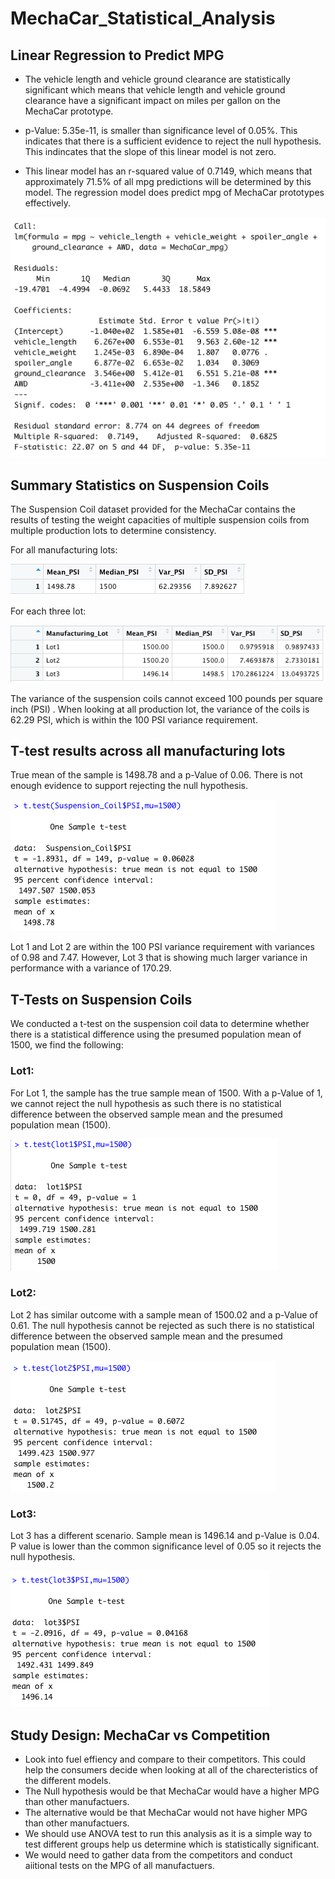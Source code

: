 # MechaCar_Statistical_Analysis

## Linear Regression to Predict MPG

* The vehicle length and vehicle ground clearance are statistically significant which means that vehicle length and vehicle ground clearance have a significant impact on miles per gallon on the MechaCar prototype.

* p-Value: 5.35e-11, is smaller than significance level of 0.05%. This indicates that there is a sufficient evidence to reject the null hypothesis. This indincates that the slope of this linear model is not zero.

* This linear model has an r-squared value of 0.7149, which means that approximately 71.5% of all mpg predictions will be determined by this model. The regression model does predict mpg of MechaCar prototypes effectively.

![Deliverable1](https://github.com/pimchanyachitsanga/MechaCar_Statistical_Analysis/blob/main/Images/Deliverable1.png)

## Summary Statistics on Suspension Coils

The Suspension Coil dataset provided for the MechaCar contains the results of testing the weight capacities of multiple suspension coils from multiple production lots to determine consistency.

For all manufacturing lots:

![total_summary](https://github.com/pimchanyachitsanga/MechaCar_Statistical_Analysis/blob/main/Images/total_summary.png)

For each three lot:

![lot_summary](https://github.com/pimchanyachitsanga/MechaCar_Statistical_Analysis/blob/main/Images/lot_summary.png)

The variance of the suspension coils cannot exceed 100 pounds per square inch (PSI) . When looking at all production lot, the variance of the coils is 62.29 PSI, which is within the 100 PSI variance requirement.

## T-test results across all manufacturing lots

True mean of the sample is 1498.78 and a p-Value of 0.06. There is not enough evidence to support rejecting the null hypothesis. 

![one_ttest](https://github.com/pimchanyachitsanga/MechaCar_Statistical_Analysis/blob/main/Images/one_ttest.png)

Lot 1 and Lot 2 are within the 100 PSI variance requirement with variances of 0.98 and 7.47. However, Lot 3 that is showing much larger variance in performance with a variance of 170.29.

## T-Tests on Suspension Coils

We conducted a t-test on the suspension coil data to determine whether there is a statistical difference using the presumed population mean of 1500, we find the following:

### Lot1: 

For Lot 1, the sample has the true sample mean of 1500. With a p-Value of 1, we cannot reject the null hypothesis as such there is no statistical difference between the observed sample mean and the presumed population mean (1500).

![Lot1](https://github.com/pimchanyachitsanga/MechaCar_Statistical_Analysis/blob/main/Images/Lot1.png)

### Lot2: 

Lot 2 has similar outcome with a sample mean of 1500.02 and a p-Value of 0.61. The null hypothesis cannot be rejected as such there is no statistical difference between the observed sample mean and the presumed population mean (1500).

![Lot2](https://github.com/pimchanyachitsanga/MechaCar_Statistical_Analysis/blob/main/Images/Lot2.png)

### Lot3: 

Lot 3 has a different scenario. Sample mean is 1496.14 and p-Value is 0.04. P value is lower than the common significance level of 0.05 so it rejects the null hypothesis.

![Lot3](https://github.com/pimchanyachitsanga/MechaCar_Statistical_Analysis/blob/main/Images/Lot3.png)

## Study Design: MechaCar vs Competition

* Look into fuel effiency and compare to their competitors. This could help the consumers decide when looking at all of the charecteristics of the different models. 
* The Null hypothesis would be that MechaCar would have a higher MPG than other manufactuers. 
* The alternative would be that MechaCar would not have higher MPG than other manufactuers. 
* We should use ANOVA test to run this analysis as it is a simple way to test different groups help us determine which is statistically significant.
* We would need to gather data from the competitors and conduct aiitional tests on the MPG of all manufactuers.
